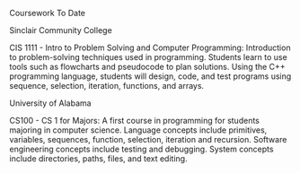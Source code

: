 Coursework To Date

Sinclair Community College

CIS 1111 - Intro to Problem Solving and Computer Programming:
Introduction to problem-solving techniques used in programming. Students learn to use tools such as flowcharts and pseudocode to plan solutions. Using the C++ programming language, students will design, code, and test programs using sequence, selection, iteration, functions, and arrays.

University of Alabama

CS100 - CS 1 for Majors:
A first course in programming for students majoring in computer science. Language concepts include primitives, variables, sequences, function, selection, iteration and recursion. Software engineering concepts include testing and debugging. System concepts include directories, paths, files, and text editing.
